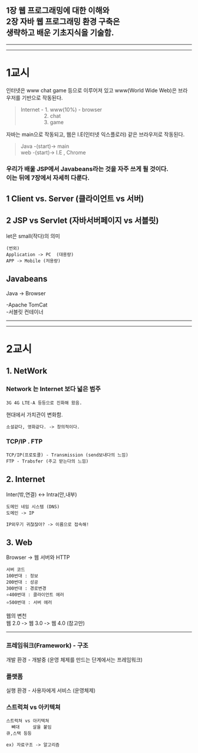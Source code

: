 ## 1장 웹 프로그래밍에 대한 이해와 <br>2장 자바 웹 프로그래밍 환경 구축은<br>생략하고 배운 기초지식을 기술함.
<hr><hr>

# 1교시

인터넷은 www chat game 등으로 이루어져 있고 www(World Wide Web)은 브라우저를 기반으로 작동된다.  

>Internet - 1. www(10%) - browser  
&nbsp;&nbsp;&nbsp;&nbsp;&nbsp;&nbsp;&nbsp;&nbsp;&nbsp;&nbsp;&nbsp;&nbsp;&nbsp;&nbsp;&nbsp;&nbsp;2. chat  
&nbsp;&nbsp;&nbsp;&nbsp;&nbsp;&nbsp;&nbsp;&nbsp;&nbsp;&nbsp;&nbsp;&nbsp;&nbsp;&nbsp;&nbsp;&nbsp;3. game  

자바는 main으로 작동되고, 웹은 I.E(인터넷 익스플로러) 같은 브라우저로 작동된다.
>Java -(start)-> main  
web -(start)-> I.E , Chrome

### 우리가 배울 JSP에서 Javabeans라는 것을 자주 쓰게 될 것이다. <br>이는 뒤에 7장에서 자세히 다룬다.  

## 1 Client vs. Server (클라이언트 vs 서버)
## 2 JSP vs Servlet (자바서버페이지 vs 서블릿)
let은 small(작다)의 의미
```  
(번외)   
Application -> PC  (대용량)  
APP -> Mobile (저용량)  
```
## Javabeans 
Java -> Browser

-Apache TomCat  
-서블릿 컨테이너
<hr><hr>

# 2교시

## 1. NetWork

### Network 는 Internet 보다 넓은 범주
```
3G 4G LTE-A 등등으로 진화해 왔음.
```
현대에서 가치관이 변화함.
```
소설같다, 영화같다. -> 창의적이다.
```

### TCP/IP . FTP
```
TCP/IP(프로토콜) - Transmission (send보내다의 느낌)
FTP - Trabsfer (주고 받는다의 느낌)
```
## 2. Internet
Inter(밖,연결) <-> Intra(안,내부)
```
도메인 네임 시스템 (DNS)
도메인 -> IP 

IP외우기 귀찮잖아? -> 이름으로 접속해!
```
## 3. Web
Browser ->
웹 서버와 HTTP
```
서버 코드
100번대 : 정보
200번대 : 성공
300번대 : 경로변경
⭐400번대 : 클라이언트 에러
⭐500번대 : 서버 에러
```
웹의 변천  
웹 2.0 -> 웹 3.0 -> 웹 4.0 (참고만)
<hr>

### 프레임워크(Framework) - 구조
개발 환경 - 개발중 (운영 체제를 만드는 단계에서는 프레임워크)
### 플랫폼
실행 환경 - 사용자에게 서비스 (운영체제)

### 스트럭쳐 vs 아키텍쳐
```
스트럭쳐 vs 아키텍쳐
  뼈대     살을 붙임
큐,스택 등등

ex) 자료구조 -> 알고리즘